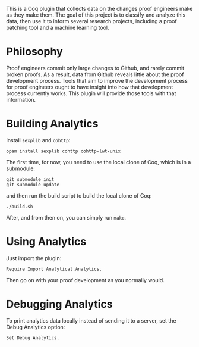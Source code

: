 This is a Coq plugin that collects data on the changes proof engineers make
as they make them. The goal of this project is to classify and analyze this data,
then use it to inform several research projects, including a proof patching tool
and a machine learning tool.

# Philosophy

Proof engineers commit only large changes to Github, and rarely commit
broken proofs. As a result, data from Github reveals little about the proof development process.
Tools that aim to improve the development process for proof engineers ought to have insight
into how that development process currently works. This plugin will provide those tools with that information.

# Building Analytics

Install `sexplib` and `cohttp`:

```
opam install sexplib cohttp cohttp-lwt-unix
```

The first time, for now, you need to use the local clone of Coq, which is in a submodule:

```
git submodule init
git submodule update
```

and then run the build script to build the local clone of Coq:

```
./build.sh
```

After, and from then on, you can simply run `make`.

# Using Analytics

Just import the plugin:

```
Require Import Analytical.Analytics.
```

Then go on with your proof development as you normally would.

# Debugging Analytics

To print analytics data locally instead of sending it to a server,
set the Debug Analytics option:

```
Set Debug Analytics.
```
